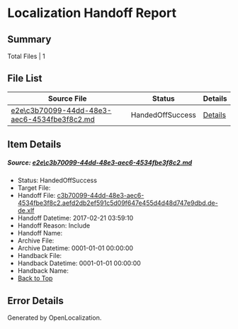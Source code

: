 # <a name='report-top'></a> Localization Handoff Report

## Summary
 Total Files | 1

## File List
 Source File | Status | Details 
 ----------- | ------ | ------- 
 [e2e\c3b70099-44dd-48e3-aec6-4534fbe3f8c2.md](https://github.com/OpenLocalizationTestOrg/ol-test4/blob/87c7de7aebf8a12bbcbe627d32a3701924bb0ac9/e2e/c3b70099-44dd-48e3-aec6-4534fbe3f8c2.md) | HandedOffSuccess | [Details](#1d327b64a8f315ebcda41e25d041f517669baa3b6)

## Item Details
##### <a name='1d327b64a8f315ebcda41e25d041f517669baa3b6'></a> Source: [e2e\c3b70099-44dd-48e3-aec6-4534fbe3f8c2.md](https://github.com/OpenLocalizationTestOrg/ol-test4/blob/87c7de7aebf8a12bbcbe627d32a3701924bb0ac9/e2e/c3b70099-44dd-48e3-aec6-4534fbe3f8c2.md)
* Status: HandedOffSuccess
* Target File: 
* Handoff File: [c3b70099-44dd-48e3-aec6-4534fbe3f8c2.aefd2db2ef591c5d09f647e455d4d48d747e9dbd.de-de.xlf](https://github.com/OpenLocalizationTestOrg/ol-test4-handoff/blob/8eb2a362410d30137a8367cf029e52586e3cdf53/ol-handoff/OpenLocalizationTestOrg/ol-test4-dede/xinjiang/ht/c3b70099-44dd-48e3-aec6-4534fbe3f8c2.aefd2db2ef591c5d09f647e455d4d48d747e9dbd.de-de.xlf)
* Handoff Datetime: 2017-02-21 03:59:10
* Handoff Reason: Include
* Handoff Name: 
* Archive File: 
* Archive Datetime: 0001-01-01 00:00:00
* Handback File: 
* Handback Datetime: 0001-01-01 00:00:00
* Handback Name: 
* [Back to Top](#report-top)


## Error Details

Generated by OpenLocalization.
